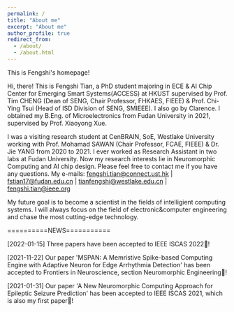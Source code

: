 ```yaml
---
permalink: /
title: "About me"
excerpt: "About me"
author_profile: true
redirect_from: 
  - /about/
  - /about.html
---
```


This is Fengshi's homepage!

Hi, there! This is Fengshi Tian, a PhD student majoring in ECE & AI Chip Center for Emerging Smart Systems(ACCESS) at HKUST supervised by Prof. Tim CHENG (Dean of SENG, Chair Professor, FHKAES, FIEEE) & Prof. Chi-Ying Tsui (Head of ISD Division of SENG, SMIEEE). I also go by Clarence. I obtained my B.Eng. of Microelectronics from Fudan University in 2021, supervised by Prof. Xiaoyong Xue. 

I was a visiting research student at CenBRAIN, SoE, Westlake University working with Prof. Mohamad SAWAN (Chair Professor, FCAE, FIEEE) & Dr. Jie YANG from 2020 to 2021. I ever worked as Research Assistant in two labs at Fudan University. Now my research interests lie in Neuromorphic Computing and AI chip design. Please feel free to contact me if you have any questions. My e-mails: fengshi.tian@connect.ust.hk | fstian17@fudan.edu.cn | tianfengshi@westlake.edu.cn | fengshi.tian@ieee.org

My future goal is to become a scientist in the fields of intelligient computing systems. I will always focus on the field of electronic&computer engineering and chase the most cutting-edge technology. 


==========NEWS===========

[2022-01-15] Three papers have been accepted to IEEE ISCAS 2022🎉!

[2021-11-22] Our paper 'MSPAN: A Memristive Spike-based Computing Engine with Adaptive Neuron for Edge Arrhythmia Detection' has been accepted to Frontiers in Neuroscience, section Neuromorphic Engineering🎉!

[2021-01-31] Our paper 'A New Neuromorphic Computing Approach for Epileptic Seizure Prediction' has been accepted to IEEE ISCAS 2021, which is also my first paper🎉!
